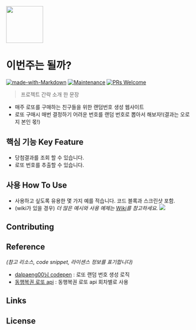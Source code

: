 <img src="https://user-images.githubusercontent.com/17819874/79853717-5db2f900-8403-11ea-99ba-ed0bb3cdb9ef.png" height="100"/>

# 이번주는 될까?

[![made-with-Markdown](https://img.shields.io/badge/Made%20with-Markdown-1f425f.svg)](http://commonmark.org)
[![Maintenance](https://img.shields.io/badge/Maintained%3F-yes-green.svg)](https://github.com/ohahohah/readme-template/graphs/commit-activity)
[![PRs Welcome](https://img.shields.io/badge/PRs-welcome-brightgreen.svg?style=flat-square)](http://makeapullrequest.com)

> 프로젝트 간략 소개 한 문장

- 매주 로또를 구매하는 친구들을 위한 랜덤번호 생성 웹사이트
- 로또 구매시 매번 결정하기 어려운 번호를 랜덤 번호로 뽑아서 해보자!(결과는 오로지 본인 몫!)

## 핵심 기능 Key Feature

- 당첨결과를 조회 할 수 있습니다.
- 로또 번호를 추출할 수 있습니다.

## 사용 How To Use

- 사용하고 싶도록 유용한 몇 가지 예를 적습니다. 코드 블록과 스크린샷 포함.
- (wiki가 있을 경우) _더 많은 예시와 사용 예제는 [Wiki](wiki)를 참고하세요._
  ![](header.png)

## Contributing

<!-- *(프로젝트 기여자가 있을 경우 적습니다)*
- Thanks to @기여자이름 -->

## Reference

_(참고 리소스, code snippet, 라이센스 정보를 표기합니다)_

- [dalpaeng00님 codepen](https://codepen.io/dalpaeng00/pen/dyGPezx) : 로또 랜덤 번호 생성 로직
- [동행복권 로또 api](https://www.dhlottery.co.kr/common.do?method=getLottoNumber&drwNo=950) : 동행복권 로또 api 회차별로 사용

## Links

<!-- *(사람이 읽기 쉽게 요약된 링크 정보를 추가합니다. 현재 리포지토리의 정보를 적습니다)*
- Project homepage: (예시) https://yourname.github.io/github-tutorial/
- Repository: (예시) https://github.com/ohahohah/github-tutorial
- 관련 프로젝트
  - 프로젝트 이름 : (예시) https://github.com/ohahohah/readme-template
  - 프로젝트 이름: (예시) https://github.com/someones/awesome-project/ -->

## License

<!-- *(공동작업자가 있을 경우 모두 적어줍니다)*
이름1 – [이메일 주소1](mailto:이메일주소@example.com)
이름2 - [이메일 주소2](mailto:이메일주소@example.com)

XYZ license를 준수합니다. ``LICENSE``에서 자세한 정보를 확인할 수 있습니다.
(예시) [https://github.com/yourname/github-link/LICENSE.md](https://github.com/ohahohah/) -->

